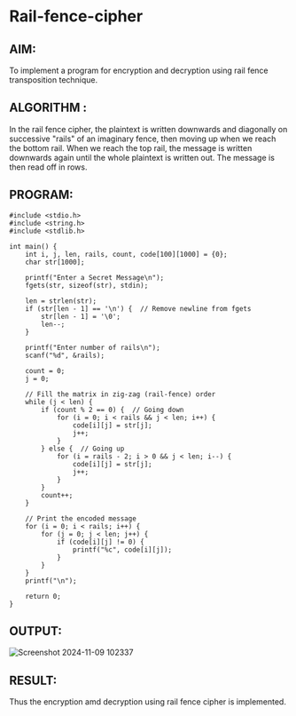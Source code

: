 # Rail-fence-cipher

## AIM:
To implement a program for encryption and decryption using rail fence transposition
technique.
## ALGORITHM :
In the rail fence cipher, the plaintext is written downwards and diagonally on successive
"rails" of an imaginary fence, then moving up when we reach the bottom rail. When we reach
the top rail, the message is written downwards again until the whole plaintext is written out.
The message is then read off in rows.
## PROGRAM:
```
#include <stdio.h>
#include <string.h>
#include <stdlib.h>

int main() {
    int i, j, len, rails, count, code[100][1000] = {0};
    char str[1000];

    printf("Enter a Secret Message\n");
    fgets(str, sizeof(str), stdin);

    len = strlen(str);
    if (str[len - 1] == '\n') {  // Remove newline from fgets
        str[len - 1] = '\0';
        len--;
    }

    printf("Enter number of rails\n");
    scanf("%d", &rails);

    count = 0;
    j = 0;

    // Fill the matrix in zig-zag (rail-fence) order
    while (j < len) {
        if (count % 2 == 0) {  // Going down
            for (i = 0; i < rails && j < len; i++) {
                code[i][j] = str[j];
                j++;
            }
        } else {  // Going up
            for (i = rails - 2; i > 0 && j < len; i--) {
                code[i][j] = str[j];
                j++;
            }
        }
        count++;
    }

    // Print the encoded message
    for (i = 0; i < rails; i++) {
        for (j = 0; j < len; j++) {
            if (code[i][j] != 0) {
                printf("%c", code[i][j]);
            }
        }
    }
    printf("\n");

    return 0;
}
```

## OUTPUT:
![Screenshot 2024-11-09 102337](https://github.com/user-attachments/assets/028158b4-3859-48df-b55b-2c4567fd1968)

## RESULT:
Thus the encryption amd decryption using rail fence cipher is implemented.
